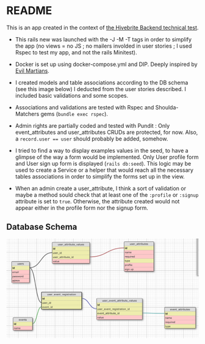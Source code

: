 # README

This is an app created in the context of [the Hivebrite Backend technical test](https://github.com/Hivebrite/hivebrite_backend_test).

* This rails new was launched with the -J -M -T tags in order to simplify the app (no views = no JS ; no mailers involded in user stories ; I used Rspec to test my app, and not the rails Minitest).

* Docker is set up using docker-compose.yml and DIP. Deeply inspired by [Evil Martians](https://evilmartians.com/chronicles/ruby-on-whales-docker-for-ruby-rails-development).

* I created models and table associations according to the DB schema (see this image below) I deducted from the user stories described. I included basic validations and some scopes.

* Associations and validations are tested with Rspec and Shoulda-Matchers gems (``bundle exec rspec``).

* Admin rights are partially coded and tested with Pundit : Only event_attributes and user_attributes CRUDs are protected, for now. Also, a ``record.user == user`` should probably be added, somehow.

* I tried to find a way to display examples values in the seed, to have a glimpse of the way a form would be implemented. Only User profile form and User sign up form is displayed (``rails db:seed``). This logic may be used to create a Service or a helper that would reach all the necessary tables associations in order to simplify the forms set up in the view.

* When an admin create a user_attribute, I think a sort of validation or maybe a method sould check that at least one of the ``:profile`` or ``:signup`` attribute is set to ``true``. Otherwise, the attribute created would not appear either in the profile form nor the signup form.


## Database Schema
![gif](app/assets/images/DB_Schema.png)
